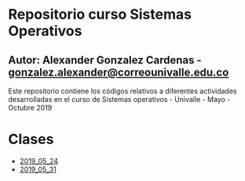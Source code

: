 # Repositorio curso Sistemas Operativos
## Autor: Alexander Gonzalez Cardenas - gonzalez.alexander@correounivalle.edu.co

Este repositorio contiene los códigos relativos a diferentes actividades desarrolladas en el curso de Sistemas operativos - Univalle - Mayo - Octubre 2019

# Clases

* [2019_05_24](2019_05_24)
* [2019_05_31](2019_05_31)
